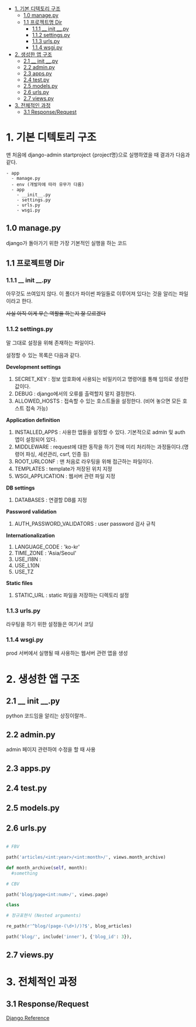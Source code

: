 - [1. 기본 디텍토리 구조](#1-기본-디텍토리-구조)
  - [1.0 manage.py](#10-managepy)
  - [1.1 프로젝트명 Dir](#11-프로젝트명-dir)
    - [1.1.1 __ init __.py](#111-__-init-__py)
    - [1.1.2 settings.py](#112-settingspy)
    - [1.1.3 urls.py](#113-urlspy)
    - [1.1.4 wsgi.py](#114-wsgipy)
- [2. 생성한 앱 구조](#2-생성한-앱-구조)
  - [2.1 __ init __.py](#21-__-init-__py)
  - [2.2 admin.py](#22-adminpy)
  - [2.3 apps.py](#23-appspy)
  - [2.4 test.py](#24-testpy)
  - [2.5 models.py](#25-modelspy)
  - [2.6 urls.py](#26-urlspy)
  - [2.7 views.py](#27-viewspy)
- [3. 전체적인 과정](#3-전체적인-과정)
  - [3.1 Response/Request](#31-responserequest)

# 1. 기본 디텍토리 구조 

맨 처음에 django-admin startproject {project명}으로 실행하였을 때 결과가 다음과 같다.

    - app
      - manage.py
      - env (개발자에 따라 유무가 다름)
      - app
        - __init__.py
        - settings.py
        - urls.py
        - wsgi.py
    

## 1.0 manage.py 

django가 돌아가기 위한 가장 기본적인 실행을 하는 코드

## 1.1 프로젝트명 Dir

### 1.1.1 __ init __.py

아무것도 쓰여있지 않다. 이 폴더가 파이썬 파일들로 이루어져 있다는 것을 알리는 파일이라고 한다. 

~~사실 아직 이게 무슨 역할을 하는지 잘 모르겠다~~

### 1.1.2 settings.py

말 그대로 설정을 위해 존재하는 파일이다. 

설정할 수 있는 목록은 다음과 같다.

**Development settings**

1. SECRET_KEY : 정보 암호화에 사용되는 비밀키이고 명령어를 통해 임의로 생성한 값이다.
2. DEBUG : django에서의 오류를 출력할지 말지 결정한다. 
3. ALLOWED_HOSTS : 접속할 수 있는 호스트들을 설정한다. (비어 놓으면 모든 호스트 접속 가능)

**Application definition**

1. INSTALLED_APPS : 사용한 앱들을 설정할 수 있다. 기본적으로 admin 및 auth 앱이 설정되어 있다.
2. MIDDLEWARE : request에 대한 동작을 하기 전에 미리 처리하는 과정들이다.(명령어 파싱, 세션관리, csrf, 인증 등)
3. ROOT_URLCONF : 맨 처음로 라우팅을 위해 접근하는 파일이다. 
4. TEMPLATES : template가 저장된 위치 지정
5. WSGI_APPLICATION : 웹서버 관련 파일 지정 

**DB settings**
1.  DATABASES : 연결할 DB를 지정

**Password validation**

1.  AUTH_PASSWORD_VALIDATORS : user password 검사 규칙 

**Internationalization**

1.  LANGUAGE_CODE : 'ko-kr'
2.  TIME_ZONE : 'Asia/Seoul'
3.  USE_I18N : 
4.  USE_L10N
5.  USE_TZ

**Static files**

1. STATIC_URL : static 파일을 저장하는 디렉토리 설정

### 1.1.3 urls.py

라우팅을 하기 위한 설정들은 여기서 코딩

### 1.1.4 wsgi.py

prod 서버에서 실행될 때 사용하는 웹서버 관련 앱을 생성 


# 2. 생성한 앱 구조

## 2.1 __ init __.py

python 코드임을 알리는 상징이랄까..


## 2.2 admin.py

admin 페이지 관련하여 수정을 할 때 사용

## 2.3 apps.py 

## 2.4 test.py

## 2.5 models.py

## 2.6 urls.py

```py

# FBV

path('articles/<int:year>/<int:month>/', views.month_archive)

def month_archive(self, month):
  #something

# CBV 

path('blog/page<int:num>/', views.page)

class

# 정규표현식 (Nested arguments)

re_path(r'^blog/(page-(\d+)/)?$', blog_articles)

path('blog/', include('inner'), {'blog_id': 3}),

```


## 2.7 views.py 


# 3. 전체적인 과정 


## 3.1 Response/Request

[Django Reference](https://docs.djangoproject.com/en/3.1/ref/request-response/#django.http.HttpRequest.urlconf)
